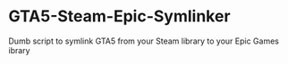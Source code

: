 # GTA5-Steam-Epic-Symlinker
Dumb script to symlink GTA5 from your Steam library to your Epic Games ibrary
